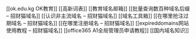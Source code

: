 [[ok.edu.kg OK教育]]
[[高新词表]]
[[教育域名邮箱]]
[[批量查询数百种域名后缀 – 招财猫域名]]
[[认识非主流域名 – 招财猫域名]]
[[域名工具箱]]
[[在哪里抢注过期域名 – 招财猫域名]]
[[在哪里注册域名 – 招财猫域名]]
[[expireddomains网站使用教程 – 招财猫域名]]
[[office365 A1全局管理员申请教程]]
[[国内域名知识]]